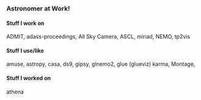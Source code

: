 ### Astronomer at Work! 


#### Stuff I work on

ADMIT,
adass-proceedings,
All Sky Camera,
ASCL,
miriad,
NEMO,
tp2vis

#### Stuff I use/like

amuse,
astropy,
casa,
ds9,
gipsy,
glnemo2,
glue (glueviz)
karma,
Montage,

#### Stuff I worked on

athena
